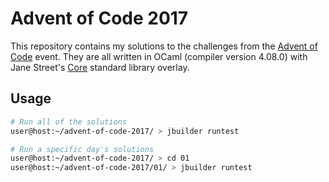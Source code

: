 # Advent of Code 2017

This repository contains my solutions to the challenges from the [Advent of
Code][aoc] event. They are all written in OCaml (compiler version 4.08.0) with
Jane Street's [Core][core] standard library overlay.

## Usage

```sh
# Run all of the solutions
user@host:~/advent-of-code-2017/ > jbuilder runtest

# Run a specific day's solutions
user@host:~/advent-of-code-2017/ > cd 01
user@host:~/advent-of-code-2017/01/ > jbuilder runtest
```

[aoc]: http://adventofcode.com/2017/
[core]: https://github.com/janestreet/core
